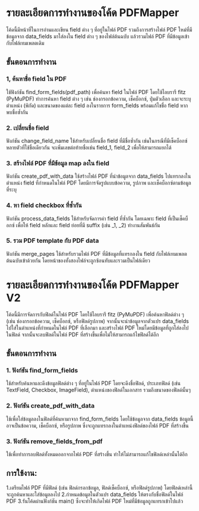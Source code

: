 # รายละเอียดการทำงานของโค้ด PDFMapper
โค้ดนี้มีหน้าที่ในการอ่านและเขียน field ต่าง ๆ ที่อยู่ในไฟล์ PDF รวมถึงการสร้างไฟล์ PDF ใหม่ที่มีข้อมูลจาก data_fields มาใส่ลงใน field ต่าง ๆ ของไฟล์ต้นฉบับ แล้วรวมไฟล์ PDF ที่มีข้อมูลเข้ากับไฟล์เทมเพลตเดิม
## ขั้นตอนการทำงาน
### 1, ค้นหาชื่อ field ใน PDF
ใช้ฟังก์ชัน find_form_fields(pdf_path) เพื่อค้นหา field ในไฟล์ PDF โดยใช้ไลบรารี fitz (PyMuPDF) ทำการค้นหา field ต่าง ๆ เช่น ช่องกรอกข้อความ, เช็คบ็อกซ์, ปุ่มตัวเลือก และจะระบุตำแหน่ง (พิกัด) และขนาดของแต่ละ field ลงในรายการ form_fields พร้อมแก้ไขชื่อ field หากพบชื่อซ้ำกัน
### 2. เปลี่ยนชื่อ field 
ฟังก์ชัน change_field_name ใช้สำหรับเปลี่ยนชื่อ field ที่มีชื่อซ้ำกัน เช่นในกรณีที่มีเช็คบ็อกซ์หลายตัวที่ใช้ชื่อเดียวกัน จะเพิ่มเลขต่อท้ายชื่อเช่น field_1, field_2 เพื่อให้สามารถแยกได้
### 3. สร้างไฟล์ PDF ที่มีข้อมูล map ลงใน field 
ฟังก์ชัน create_pdf_with_data ใช้สร้างไฟล์ PDF ที่นำข้อมูลจาก data_fields ไปแทรกลงในตำแหน่ง field ที่กำหนดในไฟล์ PDF โดยมีการจัดรูปแบบข้อความ, รูปภาพ และเช็คบ็อกซ์ตามข้อมูลที่ระบุ
### 4. หา field  checkbox ที่ซ้ำกัน
ฟังก์ชัน process_data_fields ใช้สำหรับจัดการค่า field ที่ซ้ำกัน โดยเฉพาะ field ที่เป็นเช็คบ็อกซ์ เพื่อให้ field หลักและ field ย่อยที่มี suffix (เช่น _1, _2) ทำงานสัมพันธ์กัน
### 5. รวม PDF template กับ PDF data
ฟังก์ชัน merge_pages ใช้สำหรับรวมไฟล์ PDF ที่มีข้อมูลที่แทรกลงใน field กับไฟล์เทมเพลตต้นฉบับเข้าด้วยกัน โดยหน้าของทั้งสองไฟล์จะถูกซ้อนทับและรวมเป็นไฟล์เดียว

# รายละเอียดการทำงานของโค้ด PDFMapper V2
โค้ดนี้มีการจัดการกับฟิลด์ในไฟล์ PDF โดยใช้ไลบรารี fitz (PyMuPDF) เพื่อค้นหาฟิลด์ต่าง ๆ (เช่น ช่องกรอกข้อความ, เช็คบ็อกซ์, หรือฟิลด์รูปภาพ) จากนั้นจะนำข้อมูลจากตัวแปร data_fields ไปใส่ในตำแหน่งที่กำหนดในไฟล์ PDF ที่เลือกมา และสร้างไฟล์ PDF ใหม่โดยมีข้อมูลที่ถูกใส่ลงไปในฟิลด์ จากนั้นจะลบฟิลด์ในไฟล์ PDF ที่สร้างขึ้นเพื่อไม่ให้สามารถแก้ไขฟิลด์ได้อีก

## ขั้นตอนการทำงาน
### 1. ฟังก์ชัน find_form_fields
ใช้สำหรับค้นหาและดึงข้อมูลฟิลด์ต่าง ๆ ที่อยู่ในไฟล์ PDF โดยจะดึงชื่อฟิลด์, ประเภทฟิลด์ (เช่น TextField, Checkbox, ImageField), ตำแหน่งของฟิลด์ในเอกสาร รวมถึงขนาดของฟิลด์นั้นๆ
### 2. ฟังก์ชัน create_pdf_with_data
ใช้เพื่อใส่ข้อมูลลงในฟิลด์ที่ค้นหามาจาก find_form_fields โดยใช้ข้อมูลจาก data_fields ข้อมูลนี้อาจเป็นข้อความ, เช็คบ็อกซ์, หรือรูปภาพ ซึ่งจะถูกแทรกลงในตำแหน่งฟิลด์ของไฟล์ PDF ที่สร้างขึ้น
### 3. ฟังก์ชัน remove_fields_from_pdf
ใช้เพื่อทำการลบฟิลด์ทั้งหมดออกจากไฟล์ PDF ที่สร้างขึ้น ทำให้ไม่สามารถแก้ไขฟิลด์เหล่านั้นได้อีก
## การใช้งาน:
1.เตรียมไฟล์ PDF ที่มีฟิลด์ (เช่น ฟิลด์กรอกข้อมูล, ฟิลด์เช็คบ็อกซ์, หรือฟิลด์รูปภาพ) โดยฟิลด์เหล่านี้จะถูกค้นหาและใส่ข้อมูลลงไป
2.กำหนดข้อมูลในตัวแปร data_fields ให้ตรงกับชื่อฟิลด์ในไฟล์ PDF
3.รันโค้ดผ่านฟังก์ชัน main() ซึ่งจะทำให้เกิดไฟล์ PDF ใหม่ที่มีข้อมูลถูกแทรกเข้าไปแล้ว
